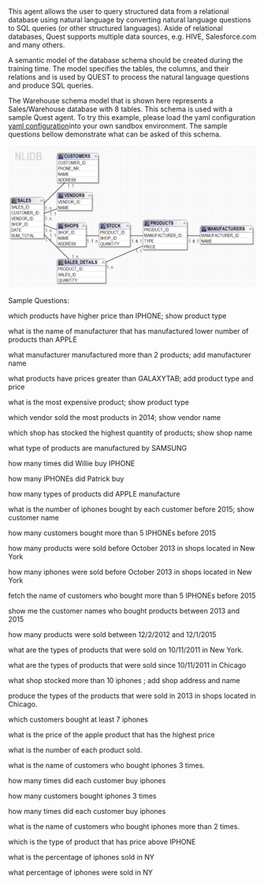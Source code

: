 This agent allows the user to query structured data from a relational database using natural language by converting natural language questions to SQL queries (or other structured languages). Aside of relational databases, Quest supports multiple data sources, e.g. HIVE, Salesforce.com and many others. 

A semantic model of the database schema should be created during the training time. The model specifies the tables, the columns, and their relations and is used by QUEST to process the natural language questions and produce SQL queries. 

The Warehouse schema model that is shown here represents a Sales/Warehouse database with 8 tables. This schema is used with a sample Quest agent. To try this example, please load the yaml configuration [yaml configuration](./Quest.yaml)into your own sandbox environment. The sample questions bellow demonstrate what can be asked of this schema.

 ![Warehouse schema](./images/warehouseSchema.png)


Sample Questions:

which products have higher price than IPHONE; show product type

what is the name of manufacturer that has manufactured lower number of products than APPLE

what manufacturer manufactured more than 2 products; add manufacturer name

what products have prices greater than GALAXYTAB;  add product type and price

what is the most expensive product; show product type

which vendor sold the most products in 2014; show vendor name

which shop has stocked the highest quantity of products; show shop name


what type of products are manufactured by SAMSUNG

how many times did Willie buy IPHONE

how many IPHONEs did Patrick buy

how many types of products did APPLE manufacture

what is the number of iphones bought by each customer before 2015; show customer name

how many customers bought more than 5 IPHONEs before 2015

how many products were sold before October 2013 in shops located in New York

how many iphones were sold before October  2013 in shops located in New York

fetch the name of  customers who bought more than 5 IPHONEs before 2015

show me the customer names who bought products between 2013 and  2015

how many products were sold between 12/2/2012 and 12/1/2015

what are the types of products that were sold on 10/11/2011 in New York.

what are the types of products that were sold since 10/11/2011 in Chicago

what shop stocked more than 10 iphones ; add shop address and name

produce the types of the products that were sold in  2013 in shops located in Chicago.

which customers bought at least 7 iphones

what is the price of the apple product that has the highest price

what is the number of each product sold.

what is the name of customers who bought iphones  3 times.

how many times did each customer buy iphones

how many customers bought iphones 3 times

how many times did each customer buy iphones

what is the name of customers who bought iphones more than 2 times.

which is the type of  product that has price above IPHONE

what is the percentage of iphones sold in NY

what percentage of iphones were sold in NY


